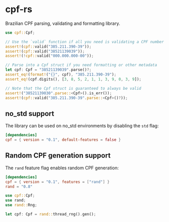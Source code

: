 # cpf-rs

Brazilian CPF parsing, validating and formatting library.

```rust
use cpf::Cpf;

// Use the `valid` function if all you need is validating a CPF number
assert!(cpf::valid("385.211.390-39"));
assert!(cpf::valid("38521139039"));
assert!(!cpf::valid("000.000.000-00"));

// Parse into a Cpf struct if you need formatting or other metadata
let cpf: Cpf = "38521139039".parse()?;
assert_eq!(format!("{}", cpf), "385.211.390-39");
assert_eq!(cpf.digits(), [3, 8, 5, 2, 1, 1, 3, 9, 0, 3, 9]);

// Note that the Cpf struct is guaranteed to always be valid
assert!("38521139030".parse::<Cpf>().is_err());
assert!(cpf::valid("385.211.390-39".parse::<Cpf>()?));
```

## no_std support

The library can be used on no_std environments by disabling the `std` flag:

```toml
[dependencies]
cpf = { version = "0.1", default-features = false }
```

## Random CPF generation support

The `rand` feature flag enables random CPF generation:

```toml
[dependencies]
cpf = { version = "0.1", features = ["rand"] }
rand = "0.8"
```

```rust
use cpf::Cpf;
use rand;
use rand::Rng;

let cpf: Cpf = rand::thread_rng().gen();
```
